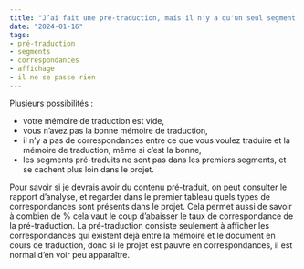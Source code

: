 ```yaml
---
title: "J’ai fait une pré-traduction, mais il n'y a qu'un seul segment qui a été pré-traduit. Pourquoi ?"
date: "2024-01-16"
tags:
- pré-traduction
- segments
- correspondances
- affichage
- il ne se passe rien
---
```


Plusieurs possibilités :

- votre mémoire de traduction est vide,
- vous n’avez pas la bonne mémoire de traduction,
- il n’y a pas de correspondances entre ce que vous voulez traduire et la mémoire de traduction, même si c’est la bonne,
- les segments pré-traduits ne sont pas dans les premiers segments, et se cachent plus loin dans le projet.

Pour savoir si je devrais avoir du contenu pré-traduit, on peut consulter le rapport d’analyse, et regarder dans le premier tableau quels types de correspondances sont présents dans le projet. Cela permet aussi de savoir à combien de % cela vaut le coup d’abaisser le taux de correspondance de la pré-traduction. La pré-traduction consiste seulement à afficher les correspondances qui existent déjà entre la mémoire et le document en cours de traduction, donc si le projet est pauvre en correspondances, il est normal d’en voir peu apparaître.